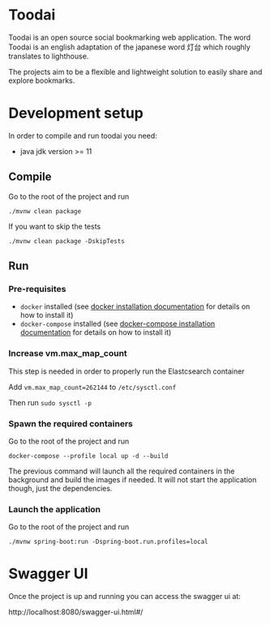 # Toodai

Toodai is an open source social bookmarking web application.
The word Toodai is an english adaptation of the japanese word 灯台 which roughly translates to lighthouse.

The projects aim to be a flexible and lightweight solution to easily share and explore bookmarks.

# Development setup

In order to compile and run toodai you need:

* java jdk version >= 11

## Compile

Go to the root of the project and run

```console 
./mvnw clean package
```

If you want to skip the tests

```console 
./mvnw clean package -DskipTests
```

## Run

### Pre-requisites

* `docker` installed (see [docker installation documentation](https://docs.docker.com/engine/install/) for details on how to install it)
* `docker-compose` installed (see [docker-compose installation documentation](https://docs.docker.com/compose/install/other/) for details on how to install it)


### Increase vm.max_map_count

This step is needed in order to properly run the Elastcsearch container

Add `vm.max_map_count=262144` to `/etc/sysctl.conf`

Then run `sudo sysctl -p`


### Spawn the required containers

Go to the root of the project and run

```
docker-compose --profile local up -d --build
```

The previous command will launch all the required containers in the background and build the images if needed.
It will not start the application though, just the dependencies.


### Launch the application

Go to the root of the project and run
    
```console
./mvnw spring-boot:run -Dspring-boot.run.profiles=local
```


# Swagger UI

Once the project is up and running you can access the swagger ui at:

http://localhost:8080/swagger-ui.html#/



